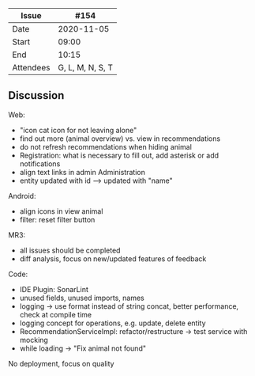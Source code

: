 | Issue| #154 |
| ------ | ------ |
| Date | 2020-11-05 |
| Start | 09:00 |
| End | 10:15 |
| Attendees | G, L, M, N, S, T |

## Discussion
Web: 
- "icon cat icon for not leaving alone"
- find out more (animal overview) vs. view in recommendations
- do not refresh recommendations when hiding animal
- Registration: what is necessary to fill out, add asterisk or add notifications
- align text links in admin Administration
- entity updated with id --> updated with "name"


Android:
- align icons in view animal
- filter: reset filter button

MR3:
- all issues should be completed
- diff analysis, focus on new/updated features of feedback

Code:
- IDE Plugin: SonarLint
- unused fields, unused imports, names
- logging -> use format instead of string concat, better performance, check at compile time
- logging concept for operations, e.g. update, delete entity
- RecommendationServiceImpl: refactor/restructure -> test service with mocking
- while loading -> "Fix animal not found"

No deployment, focus on quality